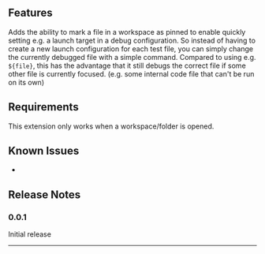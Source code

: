 ## Features

Adds the ability to mark a file in a workspace as pinned to enable quickly setting e.g. a launch target in a debug configuration. So instead of having to create a new launch configuration for each test file, you can simply change the currently debugged file with a simple command. Compared to using e.g. `${file}`, this has the advantage that it still debugs the correct file if some other file is currently focused. (e.g. some internal code file that can't be run on its own)

## Requirements

This extension only works when a workspace/folder is opened.

## Known Issues

-

## Release Notes

### 0.0.1
Initial release

---
